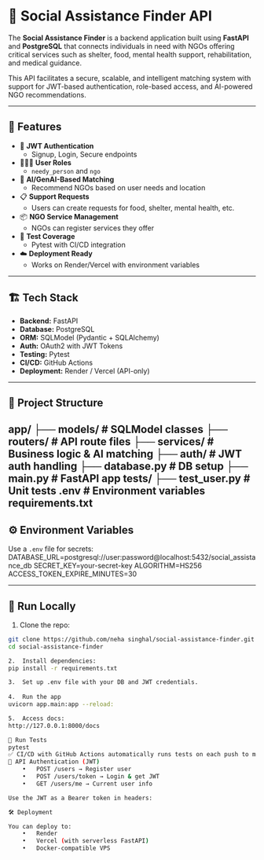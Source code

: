 # 🛟 Social Assistance Finder API

The **Social Assistance Finder** is a backend application built using **FastAPI** and **PostgreSQL** that connects individuals in need with NGOs offering critical services such as shelter, food, mental health support, rehabilitation, and medical guidance.

This API facilitates a secure, scalable, and intelligent matching system with support for JWT-based authentication, role-based access, and AI-powered NGO recommendations.

---

## 🚀 Features

- 🔐 **JWT Authentication**
  - Signup, Login, Secure endpoints
- 🧑‍🤝‍🧑 **User Roles**
  - `needy_person` and `ngo`
- 🧠 **AI/GenAI-Based Matching**
  - Recommend NGOs based on user needs and location
- 📋 **Support Requests**
  - Users can create requests for food, shelter, mental health, etc.
- 📦 **NGO Service Management**
  - NGOs can register services they offer
- 🧪 **Test Coverage**
  - Pytest with CI/CD integration
- ☁️ **Deployment Ready**
  - Works on Render/Vercel with environment variables

---

## 🏗️ Tech Stack

- **Backend:** FastAPI
- **Database:** PostgreSQL
- **ORM:** SQLModel (Pydantic + SQLAlchemy)
- **Auth:** OAuth2 with JWT Tokens
- **Testing:** Pytest
- **CI/CD:** GitHub Actions
- **Deployment:** Render / Vercel (API-only)

---

## 📁 Project Structure
app/
├── models/                # SQLModel classes
├── routers/               # API route files
├── services/              # Business logic & AI matching
├── auth/                  # JWT auth handling
├── database.py            # DB setup
├── main.py                # FastAPI app
tests/
├── test_user.py           # Unit tests
.env                       # Environment variables
requirements.txt
---

## ⚙️ Environment Variables

Use a `.env` file for secrets:
DATABASE_URL=postgresql://user:password@localhost:5432/social_assistance_db
SECRET_KEY=your-secret-key
ALGORITHM=HS256
ACCESS_TOKEN_EXPIRE_MINUTES=30

---

## 🧪 Run Locally

1. Clone the repo:
```bash
git clone https://github.com/neha singhal/social-assistance-finder.git
cd social-assistance-finder

2.	Install dependencies:
pip install -r requirements.txt

3.	Set up .env file with your DB and JWT credentials.
	
4.	Run the app
uvicorn app.main:app --reload:

5.	Access docs:
http://127.0.0.1:8000/docs

🧪 Run Tests
pytest
✅ CI/CD with GitHub Actions automatically runs tests on each push to main.
🔐 API Authentication (JWT)
	•	POST /users → Register user
	•	POST /users/token → Login & get JWT
	•	GET /users/me → Current user info

Use the JWT as a Bearer token in headers:

🛠️ Deployment

You can deploy to:
	•	Render
	•	Vercel (with serverless FastAPI)
	•	Docker-compatible VPS
